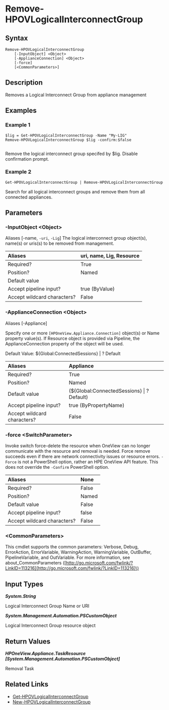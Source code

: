 ﻿---
description: Remove a Logical Interconnect Group.
---

# Remove-HPOVLogicalInterconnectGroup

## Syntax

```text
Remove-HPOVLogicalInterconnectGroup
    [-InputObject] <Object>
    [-ApplianceConnection] <Object>
    [-force]
    [<CommonParameters>]
```

## Description

Removes a Logical Interconnect Group from appliance management

## Examples

###  Example 1 

```text
$lig = Get-HPOVLogicalInterconnectGroup -Name "My-LIG"
Remove-HPOVLogicalInterconnectGroup $lig -confirm:$false


```

Remove the logical interconnect group specifed by $lig. Disable confirmation prompt.

###  Example 2 

```text
Get-HPOVLogicalInterconnectGroup | Remove-HPOVLogicalInterconnectGroup

```

Search for all logical interconnect groups and remove them from all connected appliances.

## Parameters

### -InputObject &lt;Object&gt;

Aliases [-name, `-uri`, `-Lig`]
The logical interconnect group object(s), name(s) or uris(s) to be removed from management.

| Aliases | uri, name, Lig, Resource |
| :--- | :--- |
| Required? | True |
| Position? | Named |
| Default value |  |
| Accept pipeline input? | true (ByValue) |
| Accept wildcard characters? | False |

### -ApplianceConnection &lt;Object&gt;

Aliases [-Appliance]

Specify one or more `[HPOneView.Appliance.Connection]` object(s) or Name property value(s). If Resource object is provided via Pipeline, the ApplianceConnection property of the object will be used.

Default Value: ${Global:ConnectedSessions} | ? Default

| Aliases | Appliance |
| :--- | :--- |
| Required? | True |
| Position? | Named |
| Default value | (${Global:ConnectedSessions} &vert; ? Default) |
| Accept pipeline input? | true (ByPropertyName) |
| Accept wildcard characters? | False |

### -force &lt;SwitchParameter&gt;

Invoke switch force-delete the resource when OneView can no longer communicate with the resource and removal is needed. Force remove succeeds even if there are network connectivity issues or resource errors.  `-Force` is not a PowerShell option, rather an HPE OneView API feature.  This does not override the `-Confirm` PowerShell option.

| Aliases | None |
| :--- | :--- |
| Required? | False |
| Position? | Named |
| Default value | False |
| Accept pipeline input? | false |
| Accept wildcard characters? | False |

### &lt;CommonParameters&gt;

This cmdlet supports the common parameters: Verbose, Debug, ErrorAction, ErrorVariable, WarningAction, WarningVariable, OutBuffer, PipelineVariable, and OutVariable. For more information, see about\_CommonParameters \([http://go.microsoft.com/fwlink/?LinkID=113216](http://go.microsoft.com/fwlink/?LinkID=113216)\)

## Input Types

_**System.String**_

Logical Interconnect Group Name or URI


_**System.Management.Automation.PSCustomObject**_

Logical Interconnect Group resource object


## Return Values

_**HPOneView.Appliance.TaskResource [System.Management.Automation.PSCustomObject]**_

Removal Task

## Related Links

* [Get-HPOVLogicalInterconnectGroup](get-hpovlogicalinterconnectgroup.md)
* [New-HPOVLogicalInterconnectGroup](new-hpovlogicalinterconnectgroup.md)
